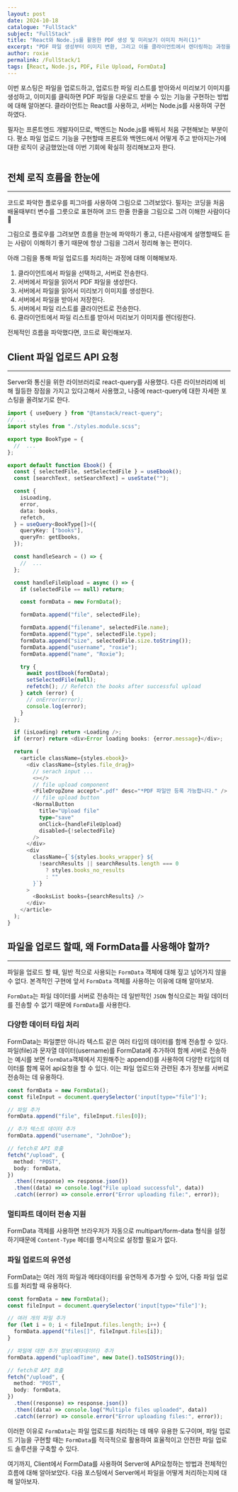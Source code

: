 ```yaml
---
layout: post
date: 2024-10-18
catalogue: "FullStack"
subject: "FullStack"
title: "React와 Node.js를 활용한 PDF 생성 및 미리보기 이미지 처리(1)"
excerpt: "PDF 파일 생성부터 이미지 변환, 그리고 이를 클라이언트에서 렌더링하는 과정을 단계별로 알아보자."
author: roxie
permalink: /FullStack/1
tags: [React, Node.js, PDF, File Upload, FormData]
---
```


이번 포스팅은 파일을 업로드하고, 업로드한 파일 리스트를 받아와서 미리보기 이미지를 생성하고, 이미지를 클릭하면 PDF 파일을 다운로드 받을 수 있는 기능을 구현하는 방법에 대해 알아본다.
클라이언트는 React를 사용하고, 서버는 Node.js를 사용하여 구현하였다.

필자는 프론트엔드 개발자이므로, 백엔드는 Node.js를 배워서 처음 구현해보는 부분이다. 평소 파일 업로드 기능을 구현할때 프론트와 백엔드에서 어떻게 주고 받아지는가에 대한 로직이 궁금했었는데 이번 기회에 확실히 정리해보고자 한다.

 <img src="/assets/img/content/FullStack/001/001.png" alt="">

## 전체 로직 흐름을 한눈에

---

코드로 파악한 플로우를 피그마를 사용하여 그림으로 그려보았다. 필자는 코딩을 처음 배울때부터 변수를 그릇으로 표현하며 코드 한줄 한줄을 그림으로 그려 이해한 사람이다 🤭

그림으로 플로우를 그려보면 흐름을 한눈에 파악하기 좋고, 다른사람에게 설명할때도 듣는 사람이 이해하기 좋기 때문에 항상 그림을 그려서 정리해 놓는 편이다.

아래 그림을 통해 파일 업로드를 처리하는 과정에 대해 이해해보자.
<img src="/assets/img/content/FullStack/001/002.png" alt="">

1.  클라이언트에서 파일을 선택하고, 서버로 전송한다.
2.  서버에서 파일을 읽어서 PDF 파일을 생성한다.
3.  서버에서 파일을 읽어서 미리보기 이미지를 생성한다.
4.  서버에서 파일을 받아서 저장한다.
5.  서버에서 파일 리스트를 클라이언트로 전송한다.
6.  클라이언트에서 파일 리스트를 받아서 미리보기 이미지를 렌더링한다.

전체적인 흐름을 파악했다면, 코드로 확인해보자.

## Client 파일 업로드 API 요청

---

Server와 통신을 위한 라이브러리로 react-query를 사용했다. 다른 라이브러리에 비해 월등한 장점을 가지고 있다고해서 사용했고, 나중에 react-query에 대한 자세한 포스팅을 올려보기로 한다.

```typescript
import { useQuery } from "@tanstack/react-query";
// ...
import styles from "./styles.module.scss";

export type BookType = {
  //  ...
};

export default function Ebook() {
  const { selectedFile, setSelectedFile } = useEbook();
  const [searchText, setSearchText] = useState("");

  const {
    isLoading,
    error,
    data: books,
    refetch,
  } = useQuery<BookType[]>({
    queryKey: ["books"],
    queryFn: getEbooks,
  });

  const handleSearch = () => {
    //  ...
  };

  const handleFileUpload = async () => {
    if (selectedFile == null) return;

    const formData = new FormData();

    formData.append("file", selectedFile);

    formData.append("filename", selectedFile.name);
    formData.append("type", selectedFile.type);
    formData.append("size", selectedFile.size.toString());
    formData.append("username", "roxie");
    formData.append("name", "Roxie");

    try {
      await postEbook(formData);
      setSelectedFile(null);
      refetch(); // Refetch the books after successful upload
    } catch (error) {
      // onError(error);
      console.log(error);
    }
  };

  if (isLoading) return <Loading />;
  if (error) return <div>Error loading books: {error.message}</div>;

  return (
    <article className={styles.ebook}>
      <div className={styles.file_drag}>
        // serach input ...
        <></>
        // file upload component
        <FileDropZone accept=".pdf" desc="*PDF 파일만 등록 가능합니다." />
        // file upload button
        <NormalButton
          title="Upload file"
          type="save"
          onClick={handleFileUpload}
          disabled={!selectedFile}
        />
      </div>
      <div
        className={`${styles.books_wrapper} ${
          !searchResults || searchResults.length === 0
            ? styles.books_no_results
            : ""
        }`}
      >
        <BooksList books={searchResults} />
      </div>
    </article>
  );
}
```

## 파일을 업로드 할때, 왜 FormData를 사용해야 할까?

---

파일을 업로드 할 때, 일반 적으로 사용되는 `FormData` 객체에 대해 짚고 넘어가지 않을 수 없다.
본격적인 구현에 앞서 `FormData` 객체를 사용하는 이유에 대해 알아보자.

`FormData`는 파일 데이터를 서버로 전송하는 데 일반적인 `JSON` 형식으로는 파일 데이터를 전송할 수 없기 때문에 `FormData`를 사용한다.

### 다양한 데이터 타입 처리

FormData는 파일뿐만 아니라 텍스트 같은 여러 타입의 데이터를 함께 전송할 수 있다.
파일(file)과 문자열 데이터(username)를 FormData에 추가하여 함께 서버로 전송하는 예시를 보면 `formData`객체에서 지원해주는 append()를 사용하여 다양한 타입의 데이터를 함께 묶어 api요청을 할 수 있다.
이는 파일 업로드와 관련된 추가 정보를 서버로 전송하는 데 유용하다.

```typescript
const formData = new FormData();
const fileInput = document.querySelector('input[type="file"]');

// 파일 추가
formData.append("file", fileInput.files[0]);

// 추가 텍스트 데이터 추가
formData.append("username", "JohnDoe");

// fetch로 API 호출
fetch("/upload", {
  method: "POST",
  body: formData,
})
  .then((response) => response.json())
  .then((data) => console.log("File upload successful", data))
  .catch((error) => console.error("Error uploading file:", error));
```

### 멀티파트 데이터 전송 지원

FormData 객체를 사용하면 브라우저가 자동으로 multipart/form-data 형식을 설정 하기때문에 `Content-Type` 헤더를 명시적으로 설정할 필요가 없다.

### 파일 업로드의 유연성

FormData는 여러 개의 파일과 메타데이터를 유연하게 추가할 수 있어, 다중 파일 업로드를 처리할 때 유용하다.

```typescript
const formData = new FormData();
const fileInput = document.querySelector('input[type="file"]');

// 여러 개의 파일 추가
for (let i = 0; i < fileInput.files.length; i++) {
  formData.append("files[]", fileInput.files[i]);
}

// 파일에 대한 추가 정보(메타데이터) 추가
formData.append("uploadTime", new Date().toISOString());

// fetch로 API 호출
fetch("/upload", {
  method: "POST",
  body: formData,
})
  .then((response) => response.json())
  .then((data) => console.log("Multiple files uploaded", data))
  .catch((error) => console.error("Error uploading files:", error));
```

이러한 이유로 `FormData`는 파일 업로드를 처리하는 데 매우 유용한 도구이며, 파일 업로드 기능을 구현할 때는 `FormData`를 적극적으로 활용하여 효율적이고 안전한 파일 업로드 솔루션을 구축할 수 있다.

여기까지, Client에서 FormData를 사용하여 Server에 API요청하는 방법과 전체적인 흐름에 대해 알아보았다.
다음 포스팅에서 Server에서 파일을 어떻게 처리하는지에 대해 알아보자.
